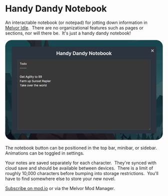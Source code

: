 # Handy Dandy Notebook

An interactable notebook (or notepad) for jotting down information in [Melvor Idle](https://melvoridle.com/).  There are no organizational features such as pages or sections, nor will there be.  It's just a handy dandy notebook!

![Notebook Interface](assets/notebook-screenshot.png "Notebook Interface")

The notebook button can be positioned in the top bar, minibar, or sidebar.  Animations can be toggled in settings.

Your notes are saved separately for each character.  They're synced with cloud save and should be available between devices.  There is a limit of roughly 10,000 characters before bumping into storage restrictions.  You'll have to find somewhere else to store your new novel.

[Subscribe on mod.io](https://mod.io/g/melvoridle/m/handy-dandy-notebook) or via the Melvor Mod Manager.
